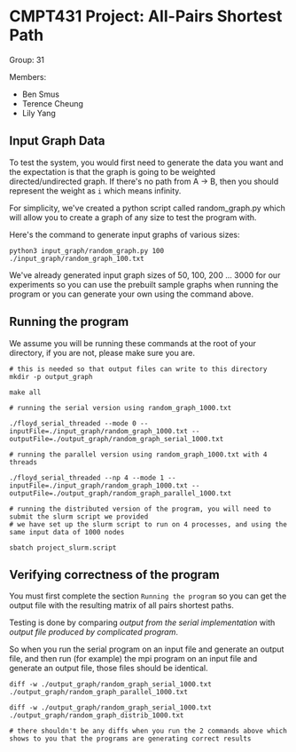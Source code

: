 # CMPT431 Project: All-Pairs Shortest Path

Group: 31

Members: 
* Ben Smus
* Terence Cheung
* Lily Yang

## Input Graph Data
To test the system, you would first need to generate the data you want and the expectation is that the graph is going to be weighted directed/undirected graph. If there's no path from A -> B, then you should represent the weight as `i` which means infinity. 

For simplicity, we've created a python script called random_graph.py which will allow you to create a graph of any size to test the program with.

Here's the command to generate input graphs of various sizes:

```
python3 input_graph/random_graph.py 100 ./input_graph/random_graph_100.txt
```

We've already generated input graph sizes of 50, 100, 200 ... 3000 for our experiments so you can use the prebuilt sample graphs when running the program or you can generate your own using the command above. 

## Running the program 

We assume you will be running these commands at the root of your directory, if you are not, please make sure you are.

```
# this is needed so that output files can write to this directory
mkdir -p output_graph

make all

# running the serial version using random_graph_1000.txt

./floyd_serial_threaded --mode 0 --inputFile=./input_graph/random_graph_1000.txt --outputFile=./output_graph/random_graph_serial_1000.txt

# running the parallel version using random_graph_1000.txt with 4 threads

./floyd_serial_threaded --np 4 --mode 1 --inputFile=./input_graph/random_graph_1000.txt --outputFile=./output_graph/random_graph_parallel_1000.txt

# running the distributed version of the program, you will need to submit the slurm script we provided
# we have set up the slurm script to run on 4 processes, and using the same input data of 1000 nodes

sbatch project_slurm.script

```

## Verifying correctness of the program

You must first complete the section `Running the program` so you can get the output file with the resulting matrix of all pairs shortest paths.

Testing is done by comparing *output from the serial implementation* with *output file produced by complicated program*.

So when you run the serial program on an input file and generate an output file, and then run (for example) the mpi program on an input file and generate an output file,
those files should be identical.

```
diff -w ./output_graph/random_graph_serial_1000.txt ./output_graph/random_graph_parallel_1000.txt

diff -w ./output_graph/random_graph_serial_1000.txt ./output_graph/random_graph_distrib_1000.txt

# there shouldn't be any diffs when you run the 2 commands above which shows to you that the programs are generating correct results
```
